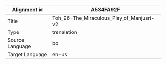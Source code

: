 |Alignment id | A534FA92F
| --- | --- 
|Title | Toh_96-The_Miraculous_Play_of_Manjusri-v2 
|Type | translation
|Source Language | bo
|Target Language | en-us